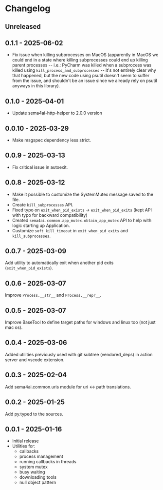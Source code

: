 # Changelog

## Unreleased

## 0.1.1 - 2025-06-02

- Fix issue when killing subprocesses on MacOS (apparently in MacOS we could
  end in a state where killing subprocesses could end up killing parent processes --
  i.e.: PyCharm was killed when a subprocess was killed using `kill_process_and_subprocesses`
  -- it's not entirely clear why that happened, but the new code using psutil doesn't
  seem to suffer from the issue, and shouldn't be an issue since we already
  rely on psutil anyways in this library).

## 0.1.0 - 2025-04-01

- Update sema4ai-http-helper to 2.0.0 version

## 0.0.10 - 2025-03-29

- Make msgspec dependency less strict.

## 0.0.9 - 2025-03-13

- Fix critical issue in autoexit.

## 0.0.8 - 2025-03-12

- Make it possible to customize the SystemMutex message saved to the file.
- Create `kill_subprocesses` API.
- Fixed typo on `exit_when_pid_exists` -> `exit_when_pid_exits` (kept API with typo for backward compatibility)
- Created `sema4ai.common.app_mutex.obtain_app_mutex` API to help with logic starting up Application.
- Customize `soft_kill_timeout` in `exit_when_pid_exits` and `kill_subprocesses`.

## 0.0.7 - 2025-03-09

Add utility to automatically exit when another pid exits (`exit_when_pid_exists`).

## 0.0.6 - 2025-03-07

Improve `Process.__str__` and `Process.__repr__`.

## 0.0.5 - 2025-03-07

Improve BaseTool to define target paths for windows and linux too (not just mac os).

## 0.0.4 - 2025-03-06

Added utilities previously used with git subtree (vendored_deps) in action server and vscode extension.

## 0.0.3 - 2025-02-04

Add sema4ai.common.uris module for uri <-> path translations.

## 0.0.2 - 2025-01-25

Add py.typed to the sources.

## 0.0.1 - 2025-01-16

- Initial release
- Utilities for:
  - callbacks
  - process management
  - running callbacks in threads
  - system mutex
  - busy waiting
  - downloading tools
  - null object pattern
